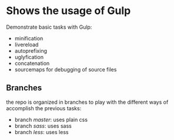 # Shows the usage of Gulp

Demonstrate basic tasks with Gulp:
 * minification
 * livereload
 * autoprefixing
 * uglyfication
 * concatenation
 * sourcemaps for debugging of source files
 
## Branches

the repo is organized in branches to play with the different ways of accomplish the previous tasks:

 * branch _master_: uses plain css
 * branch _sass_: uses sass
 * branch _less_: uses less